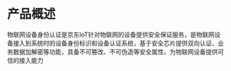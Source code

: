 # 产品概述

物联网设备身份认证是京东IoT针对物联网的设备提供安全保证服务，是物联网设备接入到系统时的设备身份标识和设备认证系统，基于安全芯片提供双向认证、业务数据加解密等功能，具备不可篡改、不可伪造等安全属性，为物联网设备提供可信的接入能力
